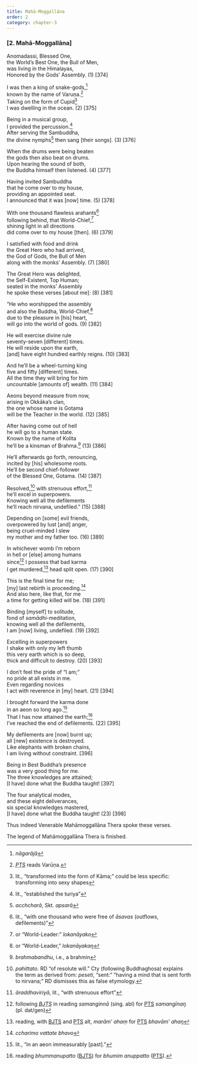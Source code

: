 ```yaml
---
title: Mahā-Moggallāna
order: 2
category: chapter-3
---
```


### \[2. Mahā-Moggallāna\]

Anomadassi, Blessed One,  
the World’s Best One, the Bull of Men,  
was living in the Himalayas,  
Honored by the Gods’ Assembly. (1) \[374\]

I was then a king of snake-gods,[^1]  
known by the name of Varuṇa.[^2]  
Taking on the form of Cupid[^3]  
I was dwelling in the ocean. (2) \[375\]

Being in a musical group,  
I provided the percussion.[^4]  
After serving the Sambuddha,  
the divine nymphs[^5] then sang \[their songs\]. (3) \[376\]

When the drums were being beaten  
the gods then also beat on drums.  
Upon hearing the sound of both,  
the Buddha himself then listened. (4) \[377\]

Having invited Sambuddha  
that he come over to my house,  
providing an appointed seat.  
I announced that it was \[now\] time. (5) \[378\]

With one thousand flawless arahants[^6]  
following behind, that World-Chief,[^7]  
shining light in all directions  
did come over to my house \[then\]. (6) \[379\]

I satisfied with food and drink  
the Great Hero who had arrived,  
the God of Gods, the Bull of Men  
along with the monks’ Assembly. (7) \[380\]

The Great Hero was delighted,  
the Self-Existent, Top Human;  
seated in the monks’ Assembly  
he spoke these verses \[about me\]: (8) \[381\]

“He who worshipped the assembly  
and also the Buddha, World-Chief,[^8]  
due to the pleasure in \[his\] heart,  
will go into the world of gods. (9) \[382\]

He will exercise divine rule  
seventy-seven \[different\] times.  
He will reside upon the earth,  
\[and\] have eight hundred earthly reigns. (10) \[383\]

And he’ll be a wheel-turning king  
five and fifty \[different\] times.  
All the time they will bring for him  
uncountable \[amounts of\] wealth. (11) \[384\]

Aeons beyond measure from now,  
arising in Okkāka’s clan,  
the one whose name is Gotama  
will be the Teacher in the world. (12) \[385\]

After having come out of hell  
he will go to a human state.  
Known by the name of Kolita  
he’ll be a kinsman of Brahma.[^9] (13) \[386\]

He’ll afterwards go forth, renouncing,  
incited by \[his\] wholesome roots.  
He’ll be second chief-follower  
of the Blessed One, Gotama. (14) \[387\]

Resolved,[^10] with strenuous effort,[^11]  
he’ll excel in superpowers.  
Knowing well all the defilements  
he’ll reach nirvana, undefiled.” (15) \[388\]

Depending on \[some\] evil friends,  
overpowered by lust \[and\] anger,  
being cruel-minded I slew  
my mother and my father too. (16) \[389\]

In whichever womb I’m reborn  
in hell or \[else\] among humans  
since[^12] I possess that bad karma  
I get murdered,[^13] head split open. (17) \[390\]

This is the final time for me;  
\[my\] last rebirth is proceeding.[^14]  
And also here, like that, for me  
a time for getting killed will be. (18) \[391\]

Binding \[myself\] to solitude,  
fond of *samādhi*-meditation,  
knowing well all the defilements,  
I am \[now\] living, undefiled. (19) \[392\]

Excelling in superpowers  
I shake with only my left thumb  
this very earth which is so deep,  
thick and difficult to destroy. (20) \[393\]

I don’t feel the pride of “I am;”  
no pride at all exists in me.  
Even regarding novices  
I act with reverence in \[my\] heart. (21) \[394\]

I brought forward the karma done  
in an aeon so long ago.[^15]  
That I has now attained the earth;[^16]  
I’ve reached the end of defilements. (22) \[395\]

My defilements are \[now\] burnt up;  
all \[new\] existence is destroyed.  
Like elephants with broken chains,  
I am living without constraint. \[396\]

Being in Best Buddha’s presence  
was a very good thing for me.  
The three knowledges are attained;  
\[I have\] done what the Buddha taught! \[397\]

The four analytical modes,  
and these eight deliverances,  
six special knowledges mastered,  
\[I have\] done what the Buddha taught! (23) \[398\]

Thus indeed Venerable Mahāmoggallāna Thera spoke these verses.

The legend of Mahāmoggallāna Thera is finished.

[^1]: *nāgarājā*

[^2]: <dfn id="#PTS"><abbr title="Pali Text Society">PTS</abbr></dfn> reads Varūṇa.

[^3]: lit., “transformed into the form of Kāma;” could be less specific: transforming into sexy shapes

[^4]: lit., “established the turiya”

[^5]: *a<span class="diacritics" data-state="on">c</span><span class="no-diacritics" data-state="off">ch</span>charā*, Skt. *apsarā*

[^6]: lit., “with one thousand who were free of *āsavas* (outflows, defilements)”

[^7]: or “World-Leader:” *lokanāyako*

[^8]: or “World-Leader,” *lokanāyakaŋ*

[^9]: *brahmabandhu*, i.e., a brahmin

[^10]: *pahittato*. RD “of resolute will.” Cty (following Buddhaghosa) explains the term as derived from: *peseti*, “sent:” “having a mind that is sent forth to nirvana;” RD dismisses this as false etymology.

[^11]: *āraddhaviriyā*, lit., “with strenuous effort”

[^12]: following <dfn id="#BJTS"><abbr title="Buddha Jayanthi Tripitaka Series">BJTS</abbr></dfn> in reading *samanginnā* (sing. abl) for <a href="#PTS" class="abbr">PTS</a> *samangīnaŋ* (pl. dat/gen)

[^13]: reading, with <a href="#BJTS" class="abbr">BJTS</a> and <a href="#PTS" class="abbr">PTS</a> alt, *marām’ ahaṃ* for <a href="#PTS" class="abbr">PTS</a> *bhavām’ ahaŋ*

[^14]: *<span class="diacritics" data-state="on">c</span><span class="no-diacritics" data-state="off">ch</span>arimo vattate bhavo*

[^15]: lit., “in an aeon immeasurably \[past\].”

[^16]: reading *bhummanupatto* (<a href="#BJTS" class="abbr">BJTS</a>) for *bhumim anuppatto* (<a href="#PTS" class="abbr">PTS</a>).
